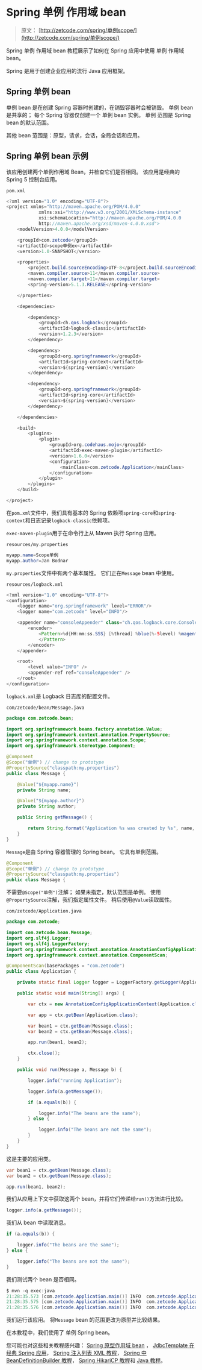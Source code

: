 # Spring 单例 作用域 bean

> 原文： [http://zetcode.com/spring/单例scope/](http://zetcode.com/spring/单例scope/)

Spring 单例 作用域 bean 教程展示了如何在 Spring 应用中使用 单例 作用域 bean。

Spring 是用于创建企业应用的流行 Java 应用框架。

## Spring 单例 bean

单例 bean 是在创建 Spring 容器时创建的，在销毁容器时会被销毁。 单例 bean 是共享的； 每个 Spring 容器仅创建一个 单例 bean 实例。 单例 范围是 Spring bean 的默认范围。

其他 bean 范围是：原型，请求，会话，全局会话和应用。

## Spring 单例 bean 示例

该应用创建两个单例作用域 Bean，并检查它们是否相同。 该应用是经典的 Spring 5 控制台应用。

`pom.xml`

```java
<?xml version="1.0" encoding="UTF-8"?>
<project xmlns="http://maven.apache.org/POM/4.0.0"
            xmlns:xsi="http://www.w3.org/2001/XMLSchema-instance"
            xsi:schemaLocation="http://maven.apache.org/POM/4.0.0
            http://maven.apache.org/xsd/maven-4.0.0.xsd">
    <modelVersion>4.0.0</modelVersion>

    <groupId>com.zetcode</groupId>
    <artifactId>scope单例ex</artifactId>
    <version>1.0-SNAPSHOT</version>

    <properties>
        <project.build.sourceEncoding>UTF-8</project.build.sourceEncoding>
        <maven.compiler.source>11</maven.compiler.source>
        <maven.compiler.target>11</maven.compiler.target>
        <spring-version>5.1.3.RELEASE</spring-version>

    </properties>

    <dependencies>

        <dependency>
            <groupId>ch.qos.logback</groupId>
            <artifactId>logback-classic</artifactId>
            <version>1.2.3</version>
        </dependency>

        <dependency>
            <groupId>org.springframework</groupId>
            <artifactId>spring-context</artifactId>
            <version>${spring-version}</version>
        </dependency>

        <dependency>
            <groupId>org.springframework</groupId>
            <artifactId>spring-core</artifactId>
            <version>${spring-version}</version>
        </dependency>

    </dependencies>

    <build>
        <plugins>
            <plugin>
                <groupId>org.codehaus.mojo</groupId>
                <artifactId>exec-maven-plugin</artifactId>
                <version>1.6.0</version>
                <configuration>
                    <mainClass>com.zetcode.Application</mainClass>
                </configuration>
            </plugin>
        </plugins>
    </build>

</project>

```

在`pom.xml`文件中，我们具有基本的 Spring 依赖项`spring-core`和`spring-context`和日志记录`logback-classic`依赖项。

`exec-maven-plugin`用于在命令行上从 Maven 执行 Spring 应用。

`resources/my.properties`

```java
myapp.name=Scope单例
myapp.author=Jan Bodnar

```

`my.properties`文件中有两个基本属性。 它们正在`Message` bean 中使用。

`resources/logback.xml`

```java
<?xml version="1.0" encoding="UTF-8"?>
<configuration>
    <logger name="org.springframework" level="ERROR"/>
    <logger name="com.zetcode" level="INFO"/>

    <appender name="consoleAppender" class="ch.qos.logback.core.ConsoleAppender">
        <encoder>
            <Pattern>%d{HH:mm:ss.SSS} [%thread] %blue(%-5level) %magenta(%logger{36}) - %msg %n
            </Pattern>
        </encoder>
    </appender>

    <root>
        <level value="INFO" />
        <appender-ref ref="consoleAppender" />
    </root>
</configuration>

```

`logback.xml`是 Logback 日志库的配置文件。

`com/zetcode/bean/Message.java`

```java
package com.zetcode.bean;

import org.springframework.beans.factory.annotation.Value;
import org.springframework.context.annotation.PropertySource;
import org.springframework.context.annotation.Scope;
import org.springframework.stereotype.Component;

@Component
@Scope("单例") // change to prototype
@PropertySource("classpath:my.properties")
public class Message {

    @Value("${myapp.name}")
    private String name;

    @Value("${myapp.author}")
    private String author;

    public String getMessage() {

        return String.format("Application %s was created by %s", name, author);
    }
}

```

`Message`是由 Spring 容器管理的 Spring bean。 它具有单例范围。

```java
@Component
@Scope("单例") // change to prototype
@PropertySource("classpath:my.properties")
public class Message {

```

不需要`@Scope("单例")`注解； 如果未指定，默认范围是单例。 使用`@PropertySource`注解，我们指定属性文件。 稍后使用`@Value`读取属性。

`com/zetcode/Application.java`

```java
package com.zetcode;

import com.zetcode.bean.Message;
import org.slf4j.Logger;
import org.slf4j.LoggerFactory;
import org.springframework.context.annotation.AnnotationConfigApplicationContext;
import org.springframework.context.annotation.ComponentScan;

@ComponentScan(basePackages = "com.zetcode")
public class Application {

    private static final Logger logger = LoggerFactory.getLogger(Application.class);

    public static void main(String[] args) {

        var ctx = new AnnotationConfigApplicationContext(Application.class);

        var app = ctx.getBean(Application.class);

        var bean1 = ctx.getBean(Message.class);
        var bean2 = ctx.getBean(Message.class);

        app.run(bean1, bean2);

        ctx.close();
    }

    public void run(Message a, Message b) {

        logger.info("running Application");

        logger.info(a.getMessage());

        if (a.equals(b)) {

            logger.info("The beans are the same");
        } else {

            logger.info("The beans are not the same");
        }
    }
}

```

这是主要的应用类。

```java
var bean1 = ctx.getBean(Message.class);
var bean2 = ctx.getBean(Message.class);

app.run(bean1, bean2);

```

我们从应用上下文中获取这两个 bean，并将它们传递给`run()`方法进行比较。

```java
logger.info(a.getMessage());

```

我们从 bean 中读取消息。

```java
if (a.equals(b)) {

    logger.info("The beans are the same");
} else {

    logger.info("The beans are not the same");
}

```

我们测试两个 bean 是否相同。

```java
$ mvn -q exec:java
21:28:35.573 [com.zetcode.Application.main()] INFO  com.zetcode.Application - running Application
21:28:35.575 [com.zetcode.Application.main()] INFO  com.zetcode.Application - Application Scope单例 was created by Jan Bodnar
21:28:35.576 [com.zetcode.Application.main()] INFO  com.zetcode.Application - The beans are the same

```

我们运行该应用。 将`Message` bean 的范围更改为原型并比较结果。

在本教程中，我们使用了 单例 Spring bean。

您可能也对这些相关教程感兴趣： [Spring 原型作用域 bean](/spring/prototypescope/) ， [JdbcTemplate 在经典 Spring 应用](/articles/springjdbctemplate/)， [Spring 注入列表 XML 教程](/spring/injectlistxml/)， [Spring 中 BeanDefinitionBuilder 教程](/spring/beandefinitionbuilder/)， [Spring HikariCP 教程](/articles/springhikaricp/)和 [Java 教程](/lang/java/)。
